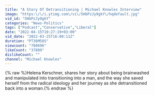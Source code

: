 ```yaml
---
title: "A Story Of Detransitioning | Michael Knowles Interview"
image: "https:\/\/i.ytimg.com\/vi\/5HbPzJy9gkY\/hqdefault.jpg"
vid_id: "5HbPzJy9gkY"
categories: "News-Politics"
tags: ["Podcast","Conservative","Liberal"]
date: "2022-04-15T10:27:19+03:00"
vid_date: "2022-03-25T16:00:11Z"
duration: "PT36M58S"
viewcount: "788696"
likeCount: "37889"
dislikeCount: ""
channel: "Michael Knowles"
---
```

{% raw %}Helena Kerschner, shares her story about being brainwashed and manipulated into transitioning into a man, and the way she saved herself from the radical ideology and her journey as she detransitioned back into a woman.{% endraw %}
